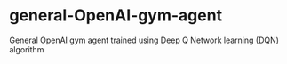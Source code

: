 # general-OpenAI-gym-agent
General OpenAI gym agent trained using Deep Q Network learning (DQN) algorithm 
